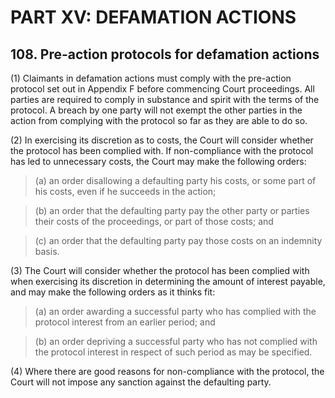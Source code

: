 # PART XV: DEFAMATION ACTIONS

## 108. Pre-action protocols for defamation actions

(1) Claimants in defamation actions must comply with the pre-action protocol set out in Appendix F before commencing Court proceedings. All parties are required to comply in substance and spirit with the terms of the protocol. A breach by one party will not exempt the other parties in the action from complying with the protocol so far as they are able to do so. 

(2) In exercising its discretion as to costs, the Court will consider whether the protocol has been complied with. If non-compliance with the protocol has led to unnecessary costs, the Court may make the following orders:

>(a) an order disallowing a defaulting party his costs, or some part of his costs, even if he succeeds in the action;

>(b) an order that the defaulting party pay the other party or parties their costs of the proceedings, or part of those costs; and

>(c) an order that the defaulting party pay those costs on an indemnity basis. 

(3) The Court will consider whether the protocol has been complied with when exercising its discretion in determining the amount of interest payable, and may make the following orders as it thinks fit:

>(a) an order awarding a successful party who has complied with the protocol interest from an earlier period; and

>(b) an order depriving a successful party who has not complied with the protocol interest in respect of such period as may be specified. 

(4) Where there are good reasons for non-compliance with the protocol, the Court will not impose any sanction against the defaulting party.

